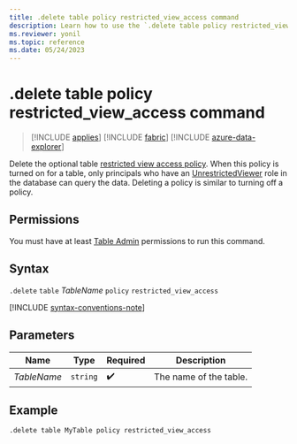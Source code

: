 ```yaml
---
title: .delete table policy restricted_view_access command
description: Learn how to use the `.delete table policy restricted_view_access` command to delete a table's restricted view access policy.
ms.reviewer: yonil
ms.topic: reference
ms.date: 05/24/2023
---
```

# .delete table policy restricted_view_access command

> [!INCLUDE [applies](../includes/applies-to-version/applies.md)] [!INCLUDE [fabric](../includes/applies-to-version/fabric.md)] [!INCLUDE [azure-data-explorer](../includes/applies-to-version/azure-data-explorer.md)]

Delete the optional table [restricted view access policy](restricted-view-access-policy.md). When this policy is turned on for a table, only principals who have an [UnrestrictedViewer](../access-control/role-based-access-control.md) role in the database can query the data. Deleting a policy is similar to turning off a policy.

## Permissions

You must have at least [Table Admin](../access-control/role-based-access-control.md) permissions to run this command.

## Syntax

`.delete` `table` *TableName* `policy` `restricted_view_access`

[!INCLUDE [syntax-conventions-note](../includes/syntax-conventions-note.md)]

## Parameters

|Name|Type|Required|Description|
|--|--|--|--|
|*TableName*| `string` | :heavy_check_mark:|The name of the table.|

## Example

```kusto
.delete table MyTable policy restricted_view_access
```
